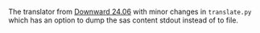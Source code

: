 The translator from [Downward 24.06](https://github.com/aibasel/downward/releases/tag/release-24.06.1) with minor changes in `translate.py` which has an option to dump the sas content stdout instead of to file.
